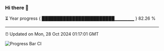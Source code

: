 ### Hi there 👋

⏳ Year progress { ████████████████████████▁▁▁▁▁▁ } 82.26 %

---

⏰ Updated on Mon, 28 Oct 2024 01:17:01 GMT

![Progress Bar CI](https://github.com/JuvenileQ/Progress-Bar-CI/workflows/main/badge.svg)
